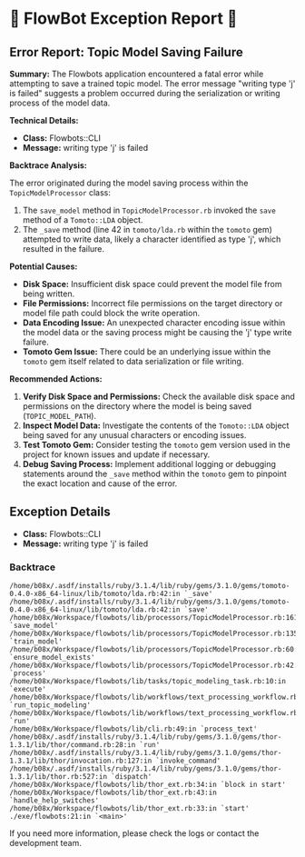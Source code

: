 # 🤖 FlowBot Exception Report 🤖


## Error Report: Topic Model Saving Failure

**Summary:** The Flowbots application encountered a fatal error while attempting to save a trained topic model. The error message "writing type 'j' is failed" suggests a problem occurred during the serialization or writing process of the model data.

**Technical Details:**

* **Class:** Flowbots::CLI
* **Message:** writing type 'j' is failed

**Backtrace Analysis:**

The error originated during the model saving process within the `TopicModelProcessor` class:

1. The `save_model` method in `TopicModelProcessor.rb` invoked the `save` method of a `Tomoto::LDA` object.
2. The `_save` method (line 42 in `tomoto/lda.rb` within the `tomoto` gem) attempted to write data, likely a character identified as type 'j', which resulted in the failure.

**Potential Causes:**

* **Disk Space:** Insufficient disk space could prevent the model file from being written.
* **File Permissions:** Incorrect file permissions on the target directory or model file path could block the write operation.
* **Data Encoding Issue:**  An unexpected character encoding issue within the model data or the saving process might be causing the 'j' type write failure.
* **Tomoto Gem Issue:** There could be an underlying issue within the `tomoto` gem itself related to data serialization or file writing.

**Recommended Actions:**

1. **Verify Disk Space and Permissions:** Check the available disk space and permissions on the directory where the model is being saved (`TOPIC_MODEL_PATH`).
2. **Inspect Model Data:** Investigate the contents of the `Tomoto::LDA` object being saved for any unusual characters or encoding issues.
3. **Test Tomoto Gem:** Consider testing the `tomoto` gem version used in the project for known issues and update if necessary.
4. **Debug Saving Process:** Implement additional logging or debugging statements around the `_save` method within the `tomoto` gem to pinpoint the exact location and cause of the error. 



## Exception Details

- **Class:** Flowbots::CLI
- **Message:** writing type 'j' is failed

### Backtrace

```
/home/b08x/.asdf/installs/ruby/3.1.4/lib/ruby/gems/3.1.0/gems/tomoto-0.4.0-x86_64-linux/lib/tomoto/lda.rb:42:in `_save'
/home/b08x/.asdf/installs/ruby/3.1.4/lib/ruby/gems/3.1.0/gems/tomoto-0.4.0-x86_64-linux/lib/tomoto/lda.rb:42:in `save'
/home/b08x/Workspace/flowbots/lib/processors/TopicModelProcessor.rb:161:in `save_model'
/home/b08x/Workspace/flowbots/lib/processors/TopicModelProcessor.rb:135:in `train_model'
/home/b08x/Workspace/flowbots/lib/processors/TopicModelProcessor.rb:60:in `ensure_model_exists'
/home/b08x/Workspace/flowbots/lib/processors/TopicModelProcessor.rb:42:in `process'
/home/b08x/Workspace/flowbots/lib/tasks/topic_modeling_task.rb:10:in `execute'
/home/b08x/Workspace/flowbots/lib/workflows/text_processing_workflow.rb:65:in `run_topic_modeling'
/home/b08x/Workspace/flowbots/lib/workflows/text_processing_workflow.rb:25:in `run'
/home/b08x/Workspace/flowbots/lib/cli.rb:49:in `process_text'
/home/b08x/.asdf/installs/ruby/3.1.4/lib/ruby/gems/3.1.0/gems/thor-1.3.1/lib/thor/command.rb:28:in `run'
/home/b08x/.asdf/installs/ruby/3.1.4/lib/ruby/gems/3.1.0/gems/thor-1.3.1/lib/thor/invocation.rb:127:in `invoke_command'
/home/b08x/.asdf/installs/ruby/3.1.4/lib/ruby/gems/3.1.0/gems/thor-1.3.1/lib/thor.rb:527:in `dispatch'
/home/b08x/Workspace/flowbots/lib/thor_ext.rb:34:in `block in start'
/home/b08x/Workspace/flowbots/lib/thor_ext.rb:43:in `handle_help_switches'
/home/b08x/Workspace/flowbots/lib/thor_ext.rb:33:in `start'
./exe/flowbots:21:in `<main>'
```

If you need more information, please check the logs or contact the development team.
